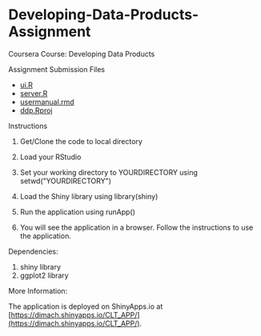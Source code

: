 Developing-Data-Products-Assignment
===================================

Coursera Course: Developing Data Products

Assignment Submission Files
- [ui.R](https://github.com/dimacho/ddp_assessment1/blob/master/ui.R)
- [server.R](https://github.com/dimacho/ddp_assessment1/blob/master/ui.R)
- [usermanual.rmd](https://github.com/dimacho/ddp_assessment1/blob/master/usermanual.rmd)
- [ddp.Rproj](https://github.com/dimacho/ddp_assessment1/blob/master/ddp.Rproj)

Instructions

1. Get/Clone the code to local directory

2. Load your RStudio

3. Set your working directory to YOURDIRECTORY using setwd("YOURDIRECTORY")

4. Load the Shiny library using library(shiny)

5. Run the application using runApp()

6. You will see the application in a browser. Follow the instructions to use the application.

Dependencies:

1. shiny library
2. ggplot2 library

More Information:

The application is deployed on ShinyApps.io at [https://dimach.shinyapps.io/CLT_APP/](https://dimach.shinyapps.io/CLT_APP/).
